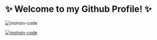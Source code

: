 # ✨ Welcome to my Github Profile! ✨

<p align="left"> <img src="https://komarev.com/ghpvc/?username=mohsin-code&label=Profile%20views&color=0e75b6&style=flat" alt="mohsin-code" /> </p>

<p align="left"> <a href="https://github.com/ryo-ma/github-profile-trophy"><img src="https://github-profile-trophy.vercel.app/?username=mohsin-code" alt="mohsin-code" /></a> </p>
